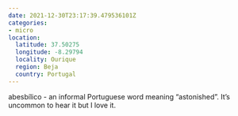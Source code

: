 ```yaml
---
date: 2021-12-30T23:17:39.479536101Z
categories:
- micro
location:
  latitude: 37.50275
  longitude: -8.29794
  locality: Ourique
  region: Beja
  country: Portugal
---
```


abesbílico - an informal Portuguese word meaning “astonished”. It’s uncommon to hear it but I love it.
